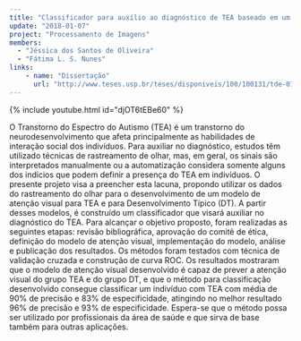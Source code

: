 ```yaml
---
title: "Classificador para auxílio ao diagnóstico de TEA baseado em um modelo computacional de atenção visual"
update: "2018-01-07"
project: "Processamento de Imagens"
members:
  - "Jéssica dos Santos de Oliveira"
  - "Fátima L. S. Nunes"
links:
    - name: "Dissertação"
      url: "http://www.teses.usp.br/teses/disponiveis/100/100131/tde-01022018-100042/pt-br.php"
---
```


{% include youtube.html id="djOT6tEBe60" %}

O Transtorno do Espectro do Autismo (TEA) é um transtorno do neurodesenvolvimento que afeta principalmente as habilidades de interação social dos indivíduos. Para auxiliar no diagnóstico, estudos têm utilizado técnicas de rastreamento de olhar, mas, em geral, os sinais são interpretados manualmente ou a automatização considera somente alguns dos indícios que podem definir a presença do TEA em indivíduos. O presente projeto visa a preencher esta lacuna, propondo utilizar os dados do rastreamento do olhar para o desenvolvimento de um modelo de atenção visual para TEA e para Desenvolvimento Típico (DT). A partir desses modelos, é construído um classificador que visará auxiliar no diagnóstico do TEA. Para alcançar o objetivo proposto, foram realizadas as seguintes etapas: revisão bibliográfica, aprovação do comitê de ética, definição do modelo de atenção visual, implementação do modelo, análise e publicação dos resultados. Os métodos foram testados com técnica de validação cruzada e construção de curva ROC. Os resultados mostraram que o modelo de atenção visual desenvolvido é capaz de prever a atenção visual do grupo TEA e do grupo DT, e que o método para classificação desenvolvido consegue classificar um indivíduo com TEA com média de 90% de precisão e 83% de especificidade, atingindo no melhor resultado 96% de precisão e 93% de especificidade. Espera-se que o método possa ser utilizado por profissionais da área de saúde e que sirva de base também para outras aplicações.
